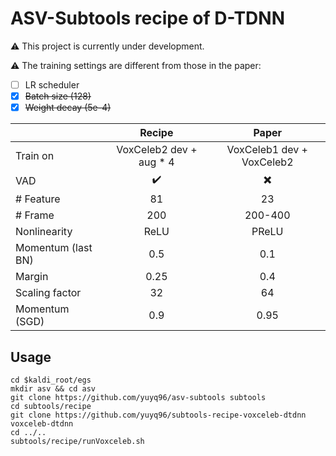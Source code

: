 # ASV-Subtools recipe of D-TDNN

⚠️ This project is currently under development.

⚠️ The training settings are different from those in the paper:

- [ ] LR scheduler
- [x] ~~Batch size (128)~~
- [x] ~~Weight decay (5e-4)~~

|  | Recipe | Paper |
| :- | :-: | :-: |
| Train on | VoxCeleb2 dev + aug * 4 | VoxCeleb1 dev + VoxCeleb2 |
| VAD | ✔️ | ✖️ |
| # Feature | 81 | 23 |
| # Frame | 200 | 200-400 |
| Nonlinearity | ReLU | PReLU |
| Momentum (last BN) | 0.5 | 0.1 |
| Margin | 0.25 | 0.4 |
| Scaling factor | 32 | 64 |
| Momentum (SGD) | 0.9 | 0.95 |

## Usage

```
cd $kaldi_root/egs
mkdir asv && cd asv
git clone https://github.com/yuyq96/asv-subtools subtools
cd subtools/recipe
git clone https://github.com/yuyq96/subtools-recipe-voxceleb-dtdnn voxceleb-dtdnn
cd ../..
subtools/recipe/runVoxceleb.sh
```
